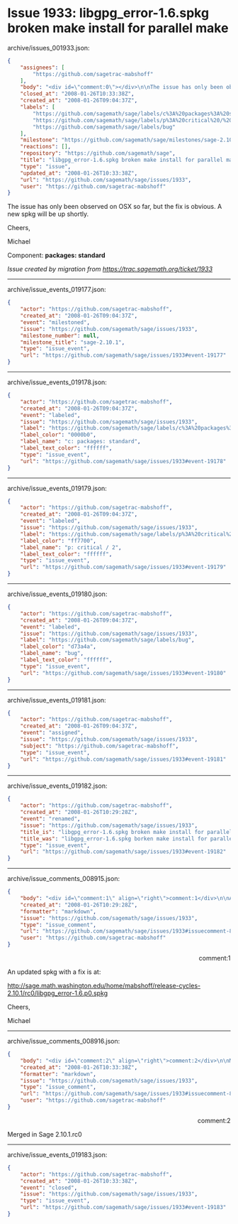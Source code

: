 # Issue 1933: libgpg_error-1.6.spkg broken make install for parallel make

archive/issues_001933.json:
```json
{
    "assignees": [
        "https://github.com/sagetrac-mabshoff"
    ],
    "body": "<div id=\"comment:0\"></div>\n\nThe issue has only been observed on OSX so far, but the fix is obvious. A new spkg will be up shortly.\n\nCheers,\n\nMichael\n\nComponent: **packages: standard**\n\n_Issue created by migration from https://trac.sagemath.org/ticket/1933_\n\n",
    "closed_at": "2008-01-26T10:33:38Z",
    "created_at": "2008-01-26T09:04:37Z",
    "labels": [
        "https://github.com/sagemath/sage/labels/c%3A%20packages%3A%20standard",
        "https://github.com/sagemath/sage/labels/p%3A%20critical%20/%202",
        "https://github.com/sagemath/sage/labels/bug"
    ],
    "milestone": "https://github.com/sagemath/sage/milestones/sage-2.10.1",
    "reactions": [],
    "repository": "https://github.com/sagemath/sage",
    "title": "libgpg_error-1.6.spkg broken make install for parallel make",
    "type": "issue",
    "updated_at": "2008-01-26T10:33:38Z",
    "url": "https://github.com/sagemath/sage/issues/1933",
    "user": "https://github.com/sagetrac-mabshoff"
}
```
<div id="comment:0"></div>

The issue has only been observed on OSX so far, but the fix is obvious. A new spkg will be up shortly.

Cheers,

Michael

Component: **packages: standard**

_Issue created by migration from https://trac.sagemath.org/ticket/1933_





---

archive/issue_events_019177.json:
```json
{
    "actor": "https://github.com/sagetrac-mabshoff",
    "created_at": "2008-01-26T09:04:37Z",
    "event": "milestoned",
    "issue": "https://github.com/sagemath/sage/issues/1933",
    "milestone_number": null,
    "milestone_title": "sage-2.10.1",
    "type": "issue_event",
    "url": "https://github.com/sagemath/sage/issues/1933#event-19177"
}
```



---

archive/issue_events_019178.json:
```json
{
    "actor": "https://github.com/sagetrac-mabshoff",
    "created_at": "2008-01-26T09:04:37Z",
    "event": "labeled",
    "issue": "https://github.com/sagemath/sage/issues/1933",
    "label": "https://github.com/sagemath/sage/labels/c%3A%20packages%3A%20standard",
    "label_color": "0000b0",
    "label_name": "c: packages: standard",
    "label_text_color": "ffffff",
    "type": "issue_event",
    "url": "https://github.com/sagemath/sage/issues/1933#event-19178"
}
```



---

archive/issue_events_019179.json:
```json
{
    "actor": "https://github.com/sagetrac-mabshoff",
    "created_at": "2008-01-26T09:04:37Z",
    "event": "labeled",
    "issue": "https://github.com/sagemath/sage/issues/1933",
    "label": "https://github.com/sagemath/sage/labels/p%3A%20critical%20/%202",
    "label_color": "ff7700",
    "label_name": "p: critical / 2",
    "label_text_color": "ffffff",
    "type": "issue_event",
    "url": "https://github.com/sagemath/sage/issues/1933#event-19179"
}
```



---

archive/issue_events_019180.json:
```json
{
    "actor": "https://github.com/sagetrac-mabshoff",
    "created_at": "2008-01-26T09:04:37Z",
    "event": "labeled",
    "issue": "https://github.com/sagemath/sage/issues/1933",
    "label": "https://github.com/sagemath/sage/labels/bug",
    "label_color": "d73a4a",
    "label_name": "bug",
    "label_text_color": "ffffff",
    "type": "issue_event",
    "url": "https://github.com/sagemath/sage/issues/1933#event-19180"
}
```



---

archive/issue_events_019181.json:
```json
{
    "actor": "https://github.com/sagetrac-mabshoff",
    "created_at": "2008-01-26T09:04:37Z",
    "event": "assigned",
    "issue": "https://github.com/sagemath/sage/issues/1933",
    "subject": "https://github.com/sagetrac-mabshoff",
    "type": "issue_event",
    "url": "https://github.com/sagemath/sage/issues/1933#event-19181"
}
```



---

archive/issue_events_019182.json:
```json
{
    "actor": "https://github.com/sagetrac-mabshoff",
    "created_at": "2008-01-26T10:29:28Z",
    "event": "renamed",
    "issue": "https://github.com/sagemath/sage/issues/1933",
    "title_is": "libgpg_error-1.6.spkg broken make install for parallel make",
    "title_was": "libgpg_error-1.6.spkg borken make install for parallel make",
    "type": "issue_event",
    "url": "https://github.com/sagemath/sage/issues/1933#event-19182"
}
```



---

archive/issue_comments_008915.json:
```json
{
    "body": "<div id=\"comment:1\" align=\"right\">comment:1</div>\n\nAn updated spkg with a fix is at:\n\nhttp://sage.math.washington.edu/home/mabshoff/release-cycles-2.10.1/rc0/libgpg_error-1.6.p0.spkg\n\nCheers,\n\nMichael",
    "created_at": "2008-01-26T10:29:28Z",
    "formatter": "markdown",
    "issue": "https://github.com/sagemath/sage/issues/1933",
    "type": "issue_comment",
    "url": "https://github.com/sagemath/sage/issues/1933#issuecomment-8915",
    "user": "https://github.com/sagetrac-mabshoff"
}
```

<div id="comment:1" align="right">comment:1</div>

An updated spkg with a fix is at:

http://sage.math.washington.edu/home/mabshoff/release-cycles-2.10.1/rc0/libgpg_error-1.6.p0.spkg

Cheers,

Michael



---

archive/issue_comments_008916.json:
```json
{
    "body": "<div id=\"comment:2\" align=\"right\">comment:2</div>\n\nMerged in Sage 2.10.1.rc0",
    "created_at": "2008-01-26T10:33:38Z",
    "formatter": "markdown",
    "issue": "https://github.com/sagemath/sage/issues/1933",
    "type": "issue_comment",
    "url": "https://github.com/sagemath/sage/issues/1933#issuecomment-8916",
    "user": "https://github.com/sagetrac-mabshoff"
}
```

<div id="comment:2" align="right">comment:2</div>

Merged in Sage 2.10.1.rc0



---

archive/issue_events_019183.json:
```json
{
    "actor": "https://github.com/sagetrac-mabshoff",
    "created_at": "2008-01-26T10:33:38Z",
    "event": "closed",
    "issue": "https://github.com/sagemath/sage/issues/1933",
    "type": "issue_event",
    "url": "https://github.com/sagemath/sage/issues/1933#event-19183"
}
```
